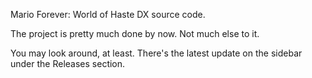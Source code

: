 Mario Forever: World of Haste DX source code.

The project is pretty much done by now. Not much else to it.

You may look around, at least. There's the latest update on the sidebar under the Releases section.
